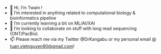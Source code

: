 - 👋 Hi, I’m Twain !
- 👀 I’m interested in anything related to computational biology & bioinformatics pipeline
- 🌱 I’m currently learning a bit on ML/AI/XAI 
- 💞️ I’m looking to collaborate on stuff with long read sequencing (ONT/PacBio)
- 📫 Please reach me via my Twitter @DrKangabu or my personal email @ tuan.vietnguyen90@gmail.com!

<!---
tuannguyen8390/tuannguyen8390 is a ✨ special ✨ repository because its `README.md` (this file) appears on your GitHub profile.
You can click the Preview link to take a look at your changes.
--->
